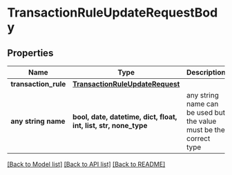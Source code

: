 # TransactionRuleUpdateRequestBody


## Properties
Name | Type | Description | Notes
------------ | ------------- | ------------- | -------------
**transaction_rule** | [**TransactionRuleUpdateRequest**](TransactionRuleUpdateRequest.md) |  | [optional] 
**any string name** | **bool, date, datetime, dict, float, int, list, str, none_type** | any string name can be used but the value must be the correct type | [optional]

[[Back to Model list]](../README.md#documentation-for-models) [[Back to API list]](../README.md#documentation-for-api-endpoints) [[Back to README]](../README.md)


